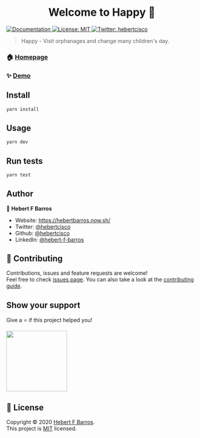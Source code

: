 <h1 align="center">Welcome to Happy 👋</h1>
<p>
  
  <a href="web/LICENSE" target="_blank">
    <img alt="Documentation" src="https://img.shields.io/badge/documentation-yes-brightgreen.svg" />
  </a>
  <a href="web/LICENSE" target="_blank">
    <img alt="License: MIT" src="https://img.shields.io/badge/License-MIT-yellow.svg" />
  </a>
  <a href="https://twitter.com/hebertcisco" target="_blank">
    <img alt="Twitter: hebertcisco" src="https://img.shields.io/twitter/follow/hebertcisco.svg?style=social" />
  </a>
</p>

> Happy - Visit orphanages and change many children's day.

### 🏠 [Homepage](https://github.com/hebertcisco/happy)

### ✨ [Demo](https://happygo.now.sh/)

## Install

```sh
yarn install
```

## Usage

```sh
yarn dev
```

## Run tests

```sh
yarn test
```

## Author

👤 **Hebert F Barros**

- Website: https://hebertbarros.now.sh/
- Twitter: [@hebertcisco](https://twitter.com/hebertcisco)
- Github: [@hebertcisco](https://github.com/hebertcisco)
- LinkedIn: [@hebert-f-barros](https://linkedin.com/in/hebert-f-barros)

## 🤝 Contributing

Contributions, issues and feature requests are welcome!<br />Feel free to check [issues page](https://github.com/hebertcisco/happy/issues). You can also take a look at the [contributing guide](Contributing.md).

## Show your support

Give a ⭐️ if this project helped you!

<a href="https://www.patreon.com/hebertfbarros">
  <img src="https://c5.patreon.com/external/logo/become_a_patron_button@2x.png" width="160">
</a>

## 📝 License

Copyright © 2020 [Hebert F Barros](https://github.com/hebertcisco).<br />
This project is [MIT](web/LICENSE) licensed.
